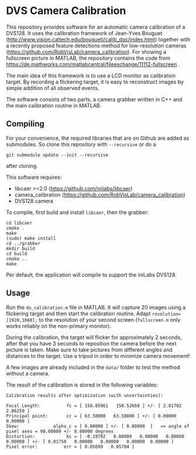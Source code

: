 # DVS Camera Calibration
This repository provides software for an automatic camera calibration of a DVS128. It uses the calibration framework of Jean-Yves Bouguet (http://www.vision.caltech.edu/bouguetj/calib_doc/index.html) together with a recently proposed feature detections method for low-resolution cameras (https://github.com/RobVisLab/camera_calibration). For showing a fullscreen picture in MATLAB, the repository contains the code from https://de.mathworks.com/matlabcentral/fileexchange/11112-fullscreen .

The main idea of this framework is to use a LCD monitor as calibration target. By recording a flickering target, it is easy to reconstruct images by simple addition of all observed events.

The software consists of two parts, a camera grabber written in C++ and the main calibration routine in MATLAB.

## Compiling
For your convenience, the required libraries that are on Github are added as
submodules. So clone this repository with `--recursive` or do a
~~~
git submodule update --init --recursive
~~~
after cloning.

This software requires:
 - libcaer >=2.0 (https://github.com/inilabs/libcaer)
 - camera_calibration (https://github.com/RobVisLab/camera_calibration)
 - DVS128 camera

To compile, first build and install `libcaer`, then the grabber:
 ~~~
cd libcaer
cmake .
make
(sudo) make install
cd ../grabber
mkdir build
cd build
cmake ..
make
 ~~~

Per default, the application will compile to support the iniLabs DVS128.

## Usage
Run the `do_calibration.m` file in MATLAB. It will capture 20 images using a flickering target and then start the calibration routine. Adapt `resolution=[1920,1080];` to the resolution of your second screen (`fullscreen.m` only works reliably on the non-primary monitor).

During the calibration, the target will flicker for approximately 2 seconds, after that you have 3 seconds to reposition the camera before the next picture is taken. Make sure to take pictures from different angles and distances to the target. Use a tripod in order to minimize camera movement!

A few images are already included in the `data/` folder to test the method without a camera.

The result of the calibration is stored in the following variables:
~~~
Calibration results after optimization (with uncertainties):

Focal Length:          fc = [ 158.85961   158.52668 ] +/- [ 2.81702   2.86259 ]
Principal point:       cc = [ 63.50000   63.50000 ] +/- [ 0.00000   0.00000 ]
Skew:             alpha_c = [ 0.00000 ] +/- [ 0.00000  ]   => angle of pixel axes = 90.00000 +/- 0.00000 degrees
Distortion:            kc = [ -0.19702   0.00000   0.00000   0.00000  0.00000 ] +/- [ 0.01750   0.00000   0.00000   0.00000  0.00000 ]
Pixel error:          err = [ 0.05699   0.05704 ]
~~~
